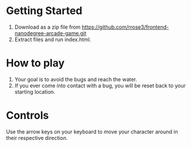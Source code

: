 # Getting Started
1. Download as a zip file from https://github.com/rrose3/frontend-nanodegree-arcade-game.git
2. Extract files and run index.html.

# How to play
1. Your goal is to avoid the bugs and reach the water.
2. If you ever come into contact with a bug, you will be reset back to your starting location.

# Controls
Use the arrow keys on your keyboard to move your character around in their respective direction.